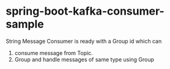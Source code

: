 # spring-boot-kafka-consumer-sample

String Message Consumer is ready with a Group id which can 

1. consume message from Topic.
2. Group and handle messages of same type using Group
